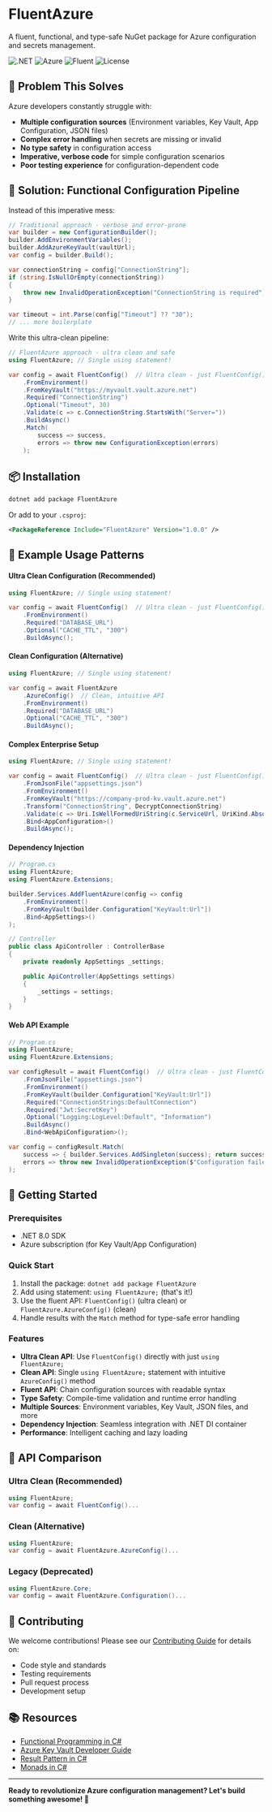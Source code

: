 ﻿# FluentAzure

A fluent, functional, and type-safe NuGet package for Azure configuration and secrets management.

![.NET](https://img.shields.io/badge/.NET-8.0-blue.svg)
![Azure](https://img.shields.io/badge/Azure-Functions%20%7C%20WebApps%20%7C%20Services-orange.svg)
![Fluent](https://img.shields.io/badge/Style-Fluent%20%7C%20Functional-purple.svg)
![License](https://img.shields.io/badge/License-MIT-green.svg)

## 🎯 Problem This Solves

Azure developers constantly struggle with:
- **Multiple configuration sources** (Environment variables, Key Vault, App Configuration, JSON files)
- **Complex error handling** when secrets are missing or invalid
- **No type safety** in configuration access
- **Imperative, verbose code** for simple configuration scenarios
- **Poor testing experience** for configuration-dependent code

## 🚀 Solution: Functional Configuration Pipeline

Instead of this imperative mess:
```csharp
// Traditional approach - verbose and error-prone
var builder = new ConfigurationBuilder();
builder.AddEnvironmentVariables();
builder.AddAzureKeyVault(vaultUrl);
var config = builder.Build();

var connectionString = config["ConnectionString"];
if (string.IsNullOrEmpty(connectionString))
{
    throw new InvalidOperationException("ConnectionString is required");
}

var timeout = int.Parse(config["Timeout"] ?? "30");
// ... more boilerplate
```

Write this ultra-clean pipeline:
```csharp
// FluentAzure approach - ultra clean and safe
using FluentAzure; // Single using statement!

var config = await FluentConfig()  // Ultra clean - just FluentConfig()!
    .FromEnvironment()
    .FromKeyVault("https://myvault.vault.azure.net")
    .Required("ConnectionString")
    .Optional("Timeout", 30)
    .Validate(c => c.ConnectionString.StartsWith("Server="))
    .BuildAsync()
    .Match(
        success => success,
        errors => throw new ConfigurationException(errors)
    );
```

## 📦 Installation

```bash
dotnet add package FluentAzure
```

Or add to your `.csproj`:
```xml
<PackageReference Include="FluentAzure" Version="1.0.0" />
```

## 📖 Example Usage Patterns

#### **Ultra Clean Configuration (Recommended)**
```csharp
using FluentAzure; // Single using statement!

var config = await FluentConfig()  // Ultra clean - just FluentConfig()!
    .FromEnvironment()
    .Required("DATABASE_URL")
    .Optional("CACHE_TTL", "300")
    .BuildAsync();
```

#### **Clean Configuration (Alternative)**
```csharp
using FluentAzure; // Single using statement!

var config = await FluentAzure
    .AzureConfig()  // Clean, intuitive API
    .FromEnvironment()
    .Required("DATABASE_URL")
    .Optional("CACHE_TTL", "300")
    .BuildAsync();
```

#### **Complex Enterprise Setup**
```csharp
using FluentAzure; // Single using statement!

var config = await FluentConfig()  // Ultra clean - just FluentConfig()!
    .FromJsonFile("appsettings.json")
    .FromEnvironment()
    .FromKeyVault("https://company-prod-kv.vault.azure.net")
    .Transform("ConnectionString", DecryptConnectionString)
    .Validate(c => Uri.IsWellFormedUriString(c.ServiceUrl, UriKind.Absolute))
    .Bind<AppConfiguration>()
    .BuildAsync();
```

#### **Dependency Injection**
```csharp
// Program.cs
using FluentAzure;
using FluentAzure.Extensions;

builder.Services.AddFluentAzure(config => config
    .FromEnvironment()
    .FromKeyVault(builder.Configuration["KeyVault:Url"])
    .Bind<AppSettings>()
);

// Controller
public class ApiController : ControllerBase
{
    private readonly AppSettings _settings;

    public ApiController(AppSettings settings)
    {
        _settings = settings;
    }
}
```

#### **Web API Example**
```csharp
// Program.cs
using FluentAzure;
using FluentAzure.Extensions;

var configResult = await FluentConfig()  // Ultra clean - just FluentConfig()!
    .FromJsonFile("appsettings.json")
    .FromEnvironment()
    .FromKeyVault(builder.Configuration["KeyVault:Url"])
    .Required("ConnectionStrings:DefaultConnection")
    .Required("Jwt:SecretKey")
    .Optional("Logging:LogLevel:Default", "Information")
    .BuildAsync()
    .Bind<WebApiConfiguration>();

var config = configResult.Match(
    success => { builder.Services.AddSingleton(success); return success; },
    errors => throw new InvalidOperationException($"Configuration failed: {string.Join(", ", errors)}")
);
```

## 🚀 Getting Started

### Prerequisites
- .NET 8.0 SDK
- Azure subscription (for Key Vault/App Configuration)

### Quick Start
1. Install the package: `dotnet add package FluentAzure`
2. Add using statement: `using FluentAzure;` (that's it!)
3. Use the fluent API: `FluentConfig()` (ultra clean) or `FluentAzure.AzureConfig()` (clean)
4. Handle results with the `Match` method for type-safe error handling

### Features
- **Ultra Clean API**: Use `FluentConfig()` directly with just `using FluentAzure;`
- **Clean API**: Single `using FluentAzure;` statement with intuitive `AzureConfig()` method
- **Fluent API**: Chain configuration sources with readable syntax
- **Type Safety**: Compile-time validation and runtime error handling
- **Multiple Sources**: Environment variables, Key Vault, JSON files, and more
- **Dependency Injection**: Seamless integration with .NET DI container
- **Performance**: Intelligent caching and lazy loading

## 🔄 API Comparison

### **Ultra Clean (Recommended)**
```csharp
using FluentAzure;
var config = await FluentConfig()...
```

### **Clean (Alternative)**
```csharp
using FluentAzure;
var config = await FluentAzure.AzureConfig()...
```

### **Legacy (Deprecated)**
```csharp
using FluentAzure.Core;
var config = await FluentAzure.Configuration()...
```

## 🤝 Contributing

We welcome contributions! Please see our [Contributing Guide](CONTRIBUTING.md) for details on:
- Code style and standards
- Testing requirements
- Pull request process
- Development setup

## 📚 Resources

- [Functional Programming in C#](https://docs.microsoft.com/en-us/dotnet/csharp/whats-new/csharp-9#records)
- [Azure Key Vault Developer Guide](https://docs.microsoft.com/en-us/azure/key-vault/)
- [Result Pattern in C#](https://enterprisecraftsmanship.com/posts/functional-c-handling-failures-input-errors/)
- [Monads in C#](https://mikhail.io/2018/07/monads-explained-in-csharp-again/)

---

**Ready to revolutionize Azure configuration management? Let's build something awesome! 🚀**
